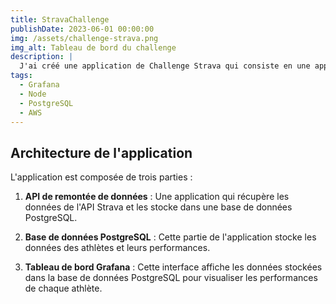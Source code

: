 ```yaml
---
title: StravaChallenge
publishDate: 2023-06-01 00:00:00
img: /assets/challenge-strava.png
img_alt: Tableau de bord du challenge
description: |
  J'ai créé une application de Challenge Strava qui consiste en une application de visualisation de données utilisant Grafana et Postgresql pour organiser un challenge de course à pied. L'application récupère les données de l'API Strava pour chaque participant au challenge et les stocke dans une base de données PostgreSQL. Les performances de chaque athlète sont ensuite affichées sur un tableau de bord Grafana.
tags:
  - Grafana
  - Node
  - PostgreSQL
  - AWS
---
```


## Architecture de l'application

L'application est composée de trois parties :

1. **API de remontée de données** : Une application qui récupère les données de l'API Strava et les stocke dans une base de données PostgreSQL.

2. **Base de données PostgreSQL** : Cette partie de l'application stocke les données des athlètes et leurs performances.

3. **Tableau de bord Grafana** : Cette interface affiche les données stockées dans la base de données PostgreSQL pour visualiser les performances de chaque athlète.
